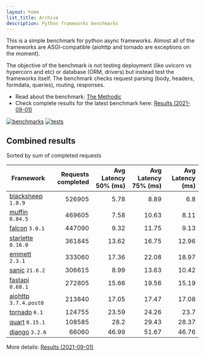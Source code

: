```yaml
---
layout: home
list_title: Archive
description: Python frameworks benchmarks
---
```


<script src="https://cdn.jsdelivr.net/npm/chart.js@3.2.1/dist/chart.min.js"></script>

This is a simple benchmark for python async frameworks. Almost all of the
frameworks are ASGI-compatible (aiohttp and tornado are exceptions on the
moment).

The objective of the benchmark is not testing deployment (like uvicorn vs
hypercorn and etc) or database (ORM, drivers) but instead test the frameworks
itself. The benchmark checks request parsing (body, headers, formdata,
queries), routing, responses.

* Read about the benchmark: [The Methodic](methodic.md)
* Check complete results for the latest benchmark here: [Results (2021-09-01)](_posts/2021-09-01-results.md)

[![benchmarks](https://github.com/klen/py-frameworks-bench/actions/workflows/benchmarks.yml/badge.svg)](https://github.com/klen/py-frameworks-bench/actions/workflows/benchmarks.yml)
[![tests](https://github.com/klen/py-frameworks-bench/actions/workflows/tests.yml/badge.svg)](https://github.com/klen/py-frameworks-bench/actions/workflows/tests.yml)

## Combined results

<canvas id="chart" style="margin-bottom: 2em"></canvas>
<script>
    var ctx = document.getElementById('chart').getContext('2d');
    var myChart = new Chart(ctx, {
        type: 'bar',
        data: {
            labels: ['blacksheep','muffin','falcon','starlette','emmett','sanic','fastapi','aiohttp','tornado','quart','django',],
            datasets: [
                {
                    label: '# of requests',
                    data: ['526905','469605','447090','361845','333060','306615','272805','213840','124755','108585','66060',],
                    backgroundColor: [
                        '#4E79A7', '#A0CBE8', '#F28E2B', '#FFBE7D', '#59A14F', '#8CD17D', '#B6992D', '#F1CE63', '#499894', '#86BCB6', '#E15759', '#FF9D9A', '#79706E', '#BAB0AC', '#D37295', '#FABFD2', '#B07AA1', '#D4A6C8', '#9D7660', '#D7B5A6',
                    ]
                },
            ]
        }
    });
</script>

Sorted by sum of completed requests

| Framework | Requests completed | Avg Latency 50% (ms) | Avg Latency 75% (ms) | Avg Latency (ms) |
| --------- | -----------------: | -------------------: | -------------------: | ---------------: |
| [blacksheep](https://pypi.org/project/blacksheep/) `1.0.9` | 526905 | 5.78 | 8.89 | 6.8
| [muffin](https://pypi.org/project/muffin/) `0.84.5` | 469605 | 7.58 | 10.63 | 8.11
| [falcon](https://pypi.org/project/falcon/) `3.0.1` | 447090 | 9.32 | 11.75 | 9.13
| [starlette](https://pypi.org/project/starlette/) `0.16.0` | 361845 | 13.62 | 16.75 | 12.96
| [emmett](https://pypi.org/project/emmett/) `2.3.1` | 333060 | 17.36 | 22.08 | 18.97
| [sanic](https://pypi.org/project/sanic/) `21.6.2` | 306615 | 8.99 | 13.63 | 10.42
| [fastapi](https://pypi.org/project/fastapi/) `0.68.1` | 272805 | 15.66 | 19.56 | 15.19
| [aiohttp](https://pypi.org/project/aiohttp/) `3.7.4.post0` | 213840 | 17.05 | 17.47 | 17.08
| [tornado](https://pypi.org/project/tornado/) `6.1` | 124755 | 23.59 | 24.26 | 23.7
| [quart](https://pypi.org/project/quart/) `0.15.1` | 108585 | 28.2 | 29.43 | 28.37
| [django](https://pypi.org/project/django/) `3.2.6` | 66060 | 46.99 | 51.67 | 46.76


More details: [Results (2021-09-01)](_posts/2021-09-01-results.md)